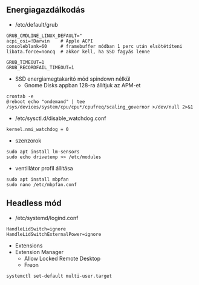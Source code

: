 ## Energiagazdálkodás

- /etc/default/grub
```
GRUB_CMDLINE_LINUX_DEFAULT="
acpi_osi=!Darwin    # Apple ACPI
consoleblank=60     # framebuffer módban 1 perc után elsötétíteni
libata.force=noncq  # akkor kell, ha SSD fagyás lenne

GRUB_TIMEOUT=1
GRUB_RECORDFAIL_TIMEOUT=1
```

- SSD energiamegtakarító mód spindown nélkül
  - Gnome Disks appban 128-ra állítjuk az APM-et

```
crontab -e
@reboot	echo "ondemand" | tee /sys/devices/system/cpu/cpu*/cpufreq/scaling_governor >/dev/null 2>&1
```

- /etc/sysctl.d/disable_watchdog.conf

```
kernel.nmi_watchdog = 0
```

- szenzorok
```
sudo apt install lm-sensors
sudo echo drivetemp >> /etc/modules
```

- ventillátor profil állítása
```
sudo apt install mbpfan
sudo nano /etc/mbpfan.conf
```


## Headless mód
- /etc/systemd/logind.conf
```
HandleLidSwitch=ignore
HandleLidSwitchExternalPower=ignore
```

- Extensions
- Extension Manager
  - Allow Locked Remote Desktop
  - Freon

```
systemctl set-default multi-user.target
```
